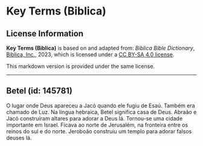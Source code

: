 # Key Terms (Biblica)

## License Information

**Key Terms (Biblica)** is based on and adapted from: _Biblica Bible Dictionary_, [Biblica, Inc.](https://www.biblica.com/), 2023, which is licensed under a [CC BY-SA 4.0 license](https://creativecommons.org/licenses/by-sa/4.0/legalcode.en).

This markdown version is provided under the same license.



--------------------------------

## Betel (id: 145781)

O lugar onde Deus apareceu a Jacó quando ele fugiu de Esaú. Também era chamado de Luz. Na língua hebraica, Betel significa casa de Deus. Abraão e Jacó construíram altares para adorar a Deus lá. Tornou\-se uma cidade importante em Israel. Ficava ao norte de Jerusalém, na fronteira entre os reinos do sul e do norte. Jeroboão construiu um templo para adorar falsos deuses lá.



